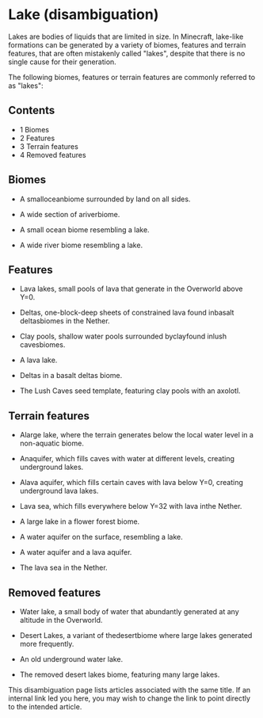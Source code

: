 # Lake (disambiguation)
Lakes are bodies of liquids that are limited in size. In Minecraft, lake-like formations can be generated by a variety of biomes, features and terrain features, that are often mistakenly called "lakes", despite that there is no single cause for their generation.

The following biomes, features or terrain features are commonly referred to as "lakes":

## Contents
- 1 Biomes
- 2 Features
- 3 Terrain features
- 4 Removed features

## Biomes
- A smalloceanbiome surrounded by land on all sides.
- A wide section of ariverbiome.

- A small ocean biome resembling a lake.
- A wide river biome resembling a lake.

## Features
- Lava lakes, small pools of lava that generate in the Overworld above Y=0.
- Deltas, one-block-deep sheets of constrained lava found inbasalt deltasbiomes in the Nether.
- Clay pools, shallow water pools surrounded byclayfound inlush cavesbiomes.

- A lava lake.
- Deltas in a basalt deltas biome.
- The Lush Caves seed template, featuring clay pools with an axolotl.

## Terrain features
- Alarge lake, where the terrain generates below the local water level in a non-aquatic biome.
- Anaquifer, which fills caves with water at different levels, creating underground lakes.
- Alava aquifer, which fills certain caves with lava below Y=0, creating underground lava lakes.
- Lava sea, which fills everywhere below Y=32 with lava inthe Nether.

- A large lake in a flower forest biome.
- A water aquifer on the surface, resembling a lake.
- A water aquifer and a lava aquifer.
- The lava sea in the Nether.

## Removed features
- Water lake, a small body of water that abundantly generated at any altitude in the Overworld.
- Desert Lakes, a variant of thedesertbiome where large lakes generated more frequently.

- An old underground water lake.
- The removed desert lakes biome, featuring many large lakes.

 This disambiguation page lists articles associated with the same title. If an internal link led you here, you may wish to change the link to point directly to the intended article.
